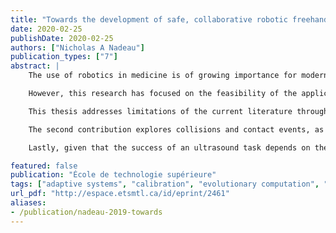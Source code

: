 ```yaml
---
title: "Towards the development of safe, collaborative robotic freehand ultrasound"
date: 2020-02-25
publishDate: 2020-02-25
authors: ["Nicholas A Nadeau"]
publication_types: ["7"]
abstract: |
    The use of robotics in medicine is of growing importance for modern health services, as robotic systems have the capacity to improve upon human tasks, thereby enhancing the treatment ability of a healthcare provider. In the medical sector, ultrasound imaging is an inexpensive approach without the high radiation emissions often associated with other modalities, especially when compared to MRI and CT imaging respectively. Over the past two decades, considerable effort has been invested into freehand ultrasound robotics research and development.

    However, this research has focused on the feasibility of the application, not the robotic fundamentals, such as motion control, calibration, and contextual awareness. Instead, much of the work is concentrated on custom designed robots, ultrasound image generation and visual servoing, or teleoperation. Research based on these topics often suffer from important limitations that impede their use in an adaptable, scalable, and real-world manner. Particularly, while custom robots may be designed for a specific application, commercial collaborative robots are a more robust and economical solution. Otherwise, various robotic ultrasound studies have shown the feasibility of using basic force control, but rarely explore controller tuning in the context of patient safety and deformable skin in an unstructured environment. Moreover, many studies evaluate novel visual servoing approaches, but do not consider the practicality of relying on external measurement devices for motion control. These studies neglect the importance of robot accuracy and calibration, which allow a system to safely navigate its environment while reducing the imaging errors associated with positioning. Hence, while the feasibility of robotic ultrasound has been the focal point in previous studies, there is a lack of attention to what occurs between system design and image output.

    This thesis addresses limitations of the current literature through three distinct contributions. Given the force-controlled nature of an ultrasound robot, the first contribution presents a closed-loop calibration approach using impedance control and low-cost equipment. Accuracy is a fundamental requirement for high-quality ultrasound image generation and targeting. This is especially true when following a specified path along a patient or synthesizing 2D slices into a 3D ultrasound image. However, even though most industrial robots are inherently precise, they are not necessarily accurate. While robot calibration itself has been extensively studied, many of the approaches rely on expensive and highly delicate equipment. Experimental testing showed that this method is comparable in quality to traditional calibration using a laser tracker. As demonstrated through an experimental study and validated with a laser tracker, the absolute accuracy of a collaborative robot was improved to a maximum error of 0.990mm, representing a 58.4% improvement when compared to the nominal model.

    The second contribution explores collisions and contact events, as they are a natural by-product of applications involving physical human-robot interaction (pHRI) in unstructured environments. Robot-assisted medical ultrasound is an example of a task where simply stopping the robot upon contact detection may not be an appropriate reaction strategy. Thus, the robot should have an awareness of body contact location to properly plan force-controlled trajectories along the human body using the imaging probe. This is especially true for remote ultrasound systems where safety and manipulability are important elements to consider when operating a remote medical system through a communication network. A framework is proposed for robot contact classification using the built-in sensor data of a collaborative robot. Unlike previous studies, this classification does not discern between intended vs. unintended contact scenarios, but rather classifies what was involved in the contact event. The classifier can discern different ISO/TS 15066:2016 specific body areas along a human-model leg with 89.37% accuracy. Altogether, this contact distinction framework allows for more complex reaction strategies and tailored robot behaviour during pHRI.

    Lastly, given that the success of an ultrasound task depends on the capability of the robot system to handle pHRI, pure motion control is insufficient. Force control techniques are necessary to achieve effective and adaptable behaviour of a robotic system in the unstructured ultrasound environment while also ensuring safe pHRI. While force control does not require explicit knowledge of the environment, to achieve an acceptable dynamic behaviour, the control parameters must be tuned. The third contribution proposes a simple and effective online tuning framework for force-based robotic freehand ultrasound motion control. Within the context of medical ultrasound, different human body locations have a different stiffness and will require unique tunings. Through real-world experiments with a collaborative robot, the framework tuned motion control for optimal and safe trajectories along a human leg phantom. The optimization process was able to successfully reduce the mean absolute error (MAE) of the motion contact force to 0.537N through the evolution of eight motion control parameters. Furthermore, contextual awareness through motion classification can offer a framework for pHRI optimization and safety through predictive motion behaviour with a future goal of autonomous pHRI. As such, a classification pipeline, trained using the tuning process motion data, was able to reliably classify the future force tracking quality of a motion session with an accuracy of 91.82 %.

featured: false
publication: "École de technologie supérieure"
tags: ["adaptive systems", "calibration", "evolutionary computation", "force control", "human-robot interaction", "medical robotics", "motion control", "optimization", "robot control", "robot kinematics", "robotics", "trajectory optimization", "ultrasonic imaging","accuracy", "behaviour", "body", "calibration", "classification", "environment", "framework", "motion", "optimization", "robotics", "study", "system", "ultrasound"]
url_pdf: "http://espace.etsmtl.ca/id/eprint/2461"
aliases:
- /publication/nadeau-2019-towards
---
```

